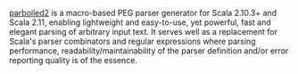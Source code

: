 [parboiled2](http://parboiled2.org) is a macro-based PEG parser generator for Scala 2.10.3+ and Scala 2.11,
enabling lightweight and easy-to-use, yet powerful, fast and elegant parsing of arbitrary input text.
It serves well as a replacement for Scala's parser combinators and regular expressions where parsing performance,
readability/maintainability of the parser definition and/or error reporting quality is of the essence.
